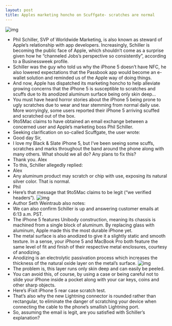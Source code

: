 ```yaml
---
layout: post
title: Apples marketing honcho on Scuffgate- scratches are normal
---
```

![img](http://media.idownloadblog.com/wp-content/uploads/2012/06/Phil-Schiller-headshot.jpg)
* Phil Schiller, SVP of Worldwide Marketing, is also known as steward of Apple’s relationship with app developers. Increasingly, Schiller is becoming the public face of Apple, which shouldn’t come as a surprise given how he “channeled Jobs’s perspective so consistently”, according to a Businessweek profile.
* Schiller was the guy who told us why the iPhone 5 doesn’t have NFC, he also lowered expectations that the Passbook app would become an e-wallet solution and reminded us of the Apple way of doing things.
* And now, Apple has dispatched its marketing honcho to help alleviate growing concerns that the iPhone 5 is susceptible to scratches and scuffs due to its anodized aluminum surface being only skin deep…
* You must have heard horror stories about the iPhone 5 being prone to ugly scratches due to wear and tear stemming from normal daily use. More worryingly, some users reported their iPhone 5 arriving scuffed and scratched out of the box.
* 9to5Mac claims to have obtained an email exchange between a concerned user and Apple’s marketing boss Phil Schiller.
* Seeking clarification on so-called Scuffgate, the user wrote:
* Good day Sir,
* I love my Black & Slate iPhone 5, but I’ve been seeing some scuffs, scratches and marks throughout the band around the phone along with many others. What should we all do? Any plans to fix this?
* Thank you. Alex
* To this, Schiller allegedly replied:
* Alex
* Any aluminum product may scratch or chip with use, exposing its natural silver color. That is normal.
* Phil
* Here’s that message that 9to5Mac claims to be legit (“we verified headers”).
![img](http://media.idownloadblog.com/wp-content/uploads/2012/09/Scuffgate-email-to-Schiller.jpg)
* Author Seth Weintraub also notes:
* We can also confirm Schiller is up and answering customer emails at 6:13 a.m. PST.
* The iPhone 5 features Unibody construction, meaning its chassis is machined from a single block of aluminum. By replacing glass with aluminum, Apple made this the most durable iPhone yet.
* The metal surface is also anodized to give it a slightly static and smooth texture. In a sense, your iPhone 5 and MacBook Pro both feature the same level of fit and finish of their respective metal enclosures, courtesy of anodizing.
* Anodizing is an electrolytic passivation process which increases the thickness of the natural oxide layer on the metal’s surface.
![img](http://media.idownloadblog.com/wp-content/uploads/2012/09/Black-iPHone-5-scratch-002.jpg)
* The problem is, this layer runs only skin deep and can easily be peeled.
* You can avoid this, of course, by using a case or being careful not to slide your iPhone inside a pocket along with your car keys, coins and other sharp objects.
* Here’s iFixit iPhone 5 rear case scratch test.
* That’s also why the new Lightning connector is rounded rather than rectangular, to eliminate the danger of scratching your device when connecting the cable to the phone’s smallish Lightning port.
* So, assuming the email is legit, are you satisfied with Schiller’s explanation?

